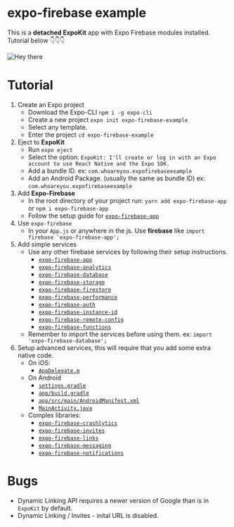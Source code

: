 # expo-firebase example

This is a **detached ExpoKit** app with Expo Firebase modules installed. Tutorial below 👇👇👇

![Hey there](https://media.giphy.com/media/Wy6BauP5Ztlmu7zvs8/giphy.gif)

# Tutorial

 1. Create an Expo project
    * Download the Expo-CLI `npm i -g expo-cli`
    * Create a new project `expo init expo-firebase-example`
    * Select any template.
    * Enter the project `cd expo-firebase-example`
 2. Eject to **ExpoKit**
    * Run `expo eject`
    * Select the option: `ExpoKit: I'll create or log in with an Expo account to use React Native and the Expo SDK.`
    * Add a bundle ID. ex: `com.whoareyou.expofirebaseexample`
    * Add an Android Package. (usually the same as bundle ID) ex: `com.whoareyou.expofirebaseexample`
 3. Add **Expo-Firebase**
    * In the root directory of your project run: `yarn add expo-firebase-app` or `npm i expo-firebase-app`
    * Follow the setup guide for [`expo-firebase-app`](https://www.npmjs.com/package/expo-firebase-app)
 4. Use `expo-firebase`
    * In your `App.js` or anywhere in the js. Use **firebase** like `import firebase 'expo-firebase-app';`
 5. Add simple services
    * Use any other firebase services by following their setup instructions.
      * [`expo-firebase-app`](https://www.npmjs.com/package/expo-firebase-app)
      * [`expo-firebase-analytics`](https://www.npmjs.com/package/expo-firebase-analytics)
      * [`expo-firebase-database`](https://www.npmjs.com/package/expo-firebase-database)
      * [`expo-firebase-storage`](https://www.npmjs.com/package/expo-firebase-storage)
      * [`expo-firebase-firestore`](https://www.npmjs.com/package/expo-firebase-firestore)
      * [`expo-firebase-performance`](https://www.npmjs.com/package/expo-firebase-performance)
      * [`expo-firebase-auth`](https://www.npmjs.com/package/expo-firebase-auth)
      * [`expo-firebase-instance-id`](https://www.npmjs.com/package/expo-firebase-instance-id)
      * [`expo-firebase-remote-config`](https://www.npmjs.com/package/expo-firebase-remote-config)
      * [`expo-firebase-functions`](https://www.npmjs.com/package/expo-firebase-functions)
    * Remember to import the services before using them. ex: `import 'expo-firebase-database';`
 6. Setup advanced services, this will require that you add some extra native code. 
    * On iOS: 
      * [`AppDelegate.m`](https://github.com/EvanBacon/expo-native-firebase/blob/master/ios/demofirebasemodulesapp/AppDelegate.m)
    * On Android
      * [`settings.gradle`](https://github.com/EvanBacon/expo-native-firebase/blob/d8f9ada15d58a1c2c028bbc96c76a543dfd5302f/android/settings.gradle#L6-L49)
      * [`app/build.gradle`](https://github.com/EvanBacon/expo-native-firebase/blob/d8f9ada15d58a1c2c028bbc96c76a543dfd5302f/android/app/build.gradle#L188-L203)
      * [`app/src/main/AndroidManifest.xml`](https://github.com/EvanBacon/expo-native-firebase/blob/d8f9ada15d58a1c2c028bbc96c76a543dfd5302f/android/app/src/main/AndroidManifest.xml#L274-L286)
      * [`MainActivity.java`](https://github.com/EvanBacon/expo-native-firebase/blob/d8f9ada15d58a1c2c028bbc96c76a543dfd5302f/android/app/src/main/java/host/exp/exponent/MainActivity.java#L54-L75)
    * Complex libraries:
      * [`expo-firebase-crashlytics`](https://www.npmjs.com/package/expo-firebase-crashlytics)
      * [`expo-firebase-invites`](https://www.npmjs.com/package/expo-firebase-invites)
      * [`expo-firebase-links`](https://www.npmjs.com/package/expo-firebase-links)
      * [`expo-firebase-messaging`](https://www.npmjs.com/package/expo-firebase-messaging)
      * [`expo-firebase-notifications`](https://www.npmjs.com/package/expo-firebase-notifications)

# Bugs

* Dynamic Linking API requires a newer version of Google than is in `ExpoKit` by default.
* Dynamic Linking / Invites - inital URL is disabled.
   
